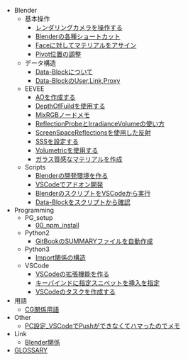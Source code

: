 - Blender
  - 基本操作
    - [レンダリングカメラを操作する](docs/10_Blender/basic_operation/blender_render_cam.md)
    - [Blenderの各種ショートカット](docs/10_Blender/basic_operation/blender_shortcut.md)
    - [Faceに対してマテリアルをアサイン](docs/10_Blender/basic_operation/face_assign.md)
    - [Pivot位置の調整](docs/10_Blender/basic_operation/object_pivot.md)
  - データ構造
    - [Data-Blockについて](docs/10_Blender/data_structure/data_block.md)
    - [Data-BlockのUser,Link,Proxy](docs/10_Blender/data_structure/user_link_proxy.md)
  - EEVEE
    - [AOを作成する](docs/10_Blender/EEVEE/AOを作成する.md)
    - [DepthOfFuildを使用する](docs/10_Blender/EEVEE/DepthOfFuildを使用する.md)
    - [MixRGBノードメモ](docs/10_Blender/EEVEE/MixRGBノードメモ.md)
    - [ReflectionProbeとIrradianceVolumeの使い方](docs/10_Blender/EEVEE/ReflectionProbeとIrradianceVolumeの使い方.md)
    - [ScreenSpaceReflectionsを使用した反射](docs/10_Blender/EEVEE/ScreenSpaceReflectionsを使用した反射.md)
    - [SSSを設定する](docs/10_Blender/EEVEE/SSSを設定する.md)
    - [Volumetricを使用する](docs/10_Blender/EEVEE/Volumetricを使用する.md)
    - [ガラス質感なマテリアルを作成](docs/10_Blender/EEVEE/ガラス質感なマテリアルを作成.md)
  - Scripts
    - [Blenderの開発環境を作る](docs/10_Blender/Scripts/00_VS_code_blender.md)
    - [VSCodeでアドオン開発](docs/10_Blender/Scripts/01_VSCode_addon.md)
    - [BlenderのスクリプトをVSCodeから実行](docs/10_Blender/Scripts/05_VSCode_send_script.md)
    - [Data-Blockをスクリプトから確認](docs/10_Blender/Scripts/10_Data_block_access.md)
- Programming
  - PG_setup
    - [00_npm_install](docs/10_Programming/PG_setup/00_npm_install.md)
  - Python2
    - [GitBookのSUMMARYファイルを自動作成](docs/10_Programming/Python2/gitbook_create_summary.md)
  - Python3
    - [Import関係の構造](docs/10_Programming/Python3/py_import.md)
  - VSCode
    - [VSCodeの拡張機能を作る](docs/10_Programming/VSCode/VSCode_extension.md)
    - [キーバインドに指定スニペットを挿入を指定](docs/10_Programming/VSCode/VSCode_snippet_sc.md)
    - [VSCodeのタスクを作成する](docs/10_Programming/VSCode/VSCode_task.md)
- 用語
  - [CG関係用語](docs/95_terms/cg.md)
- Other
  - [PC設定_VSCodeでPushができなくてハマったのでメモ](docs/98_Other/PC設定_VSCodeでPushができなくてハマったのでメモ.md)
- Link
  - [Blender関係](docs/99_Link/Blender関係.md)
- [GLOSSARY](docs/GLOSSARY.md)